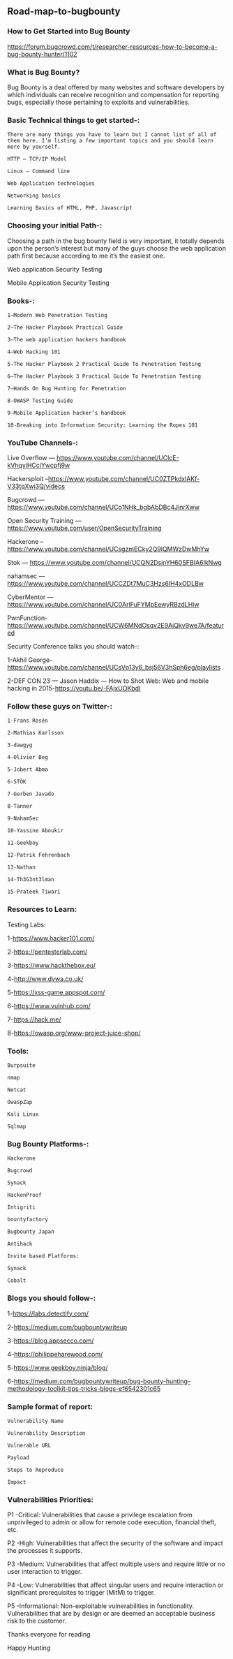 ## Road-map-to-bugbounty
### How to Get Started into Bug Bounty

https://forum.bugcrowd.com/t/researcher-resources-how-to-become-a-bug-bounty-hunter/1102

### What is Bug Bounty?

Bug Bounty is a deal offered by many websites and software developers by which individuals can receive recognition and compensation for reporting bugs, especially those pertaining to exploits and vulnerabilities.

### Basic Technical things to get started-:
```
There are many things you have to learn but I cannot list of all of them here. I’m listing a few important topics and you should learn more by yourself.

HTTP — TCP/IP Model

Linux — Command line

Web Application technologies 

Networking basics

Learning Basics of HTML, PHP, Javascript
```

### Choosing your initial Path-:

Choosing a path in the bug bounty field is very important, it totally depends upon the person’s interest but many of the guys choose the web application path first because according to me it’s the easiest one.

Web application Security Testing

Mobile Application Security Testing

### Books-:
```
1–Modern Web Penetration Testing

2–The Hacker Playbook Practical Guide

3–The web application hackers handbook

4–Web Hacking 101

5-The Hacker Playbook 2 Practical Guide To Penetration Testing

6–The Hacker Playbook 3 Practical Guide To Penetration Testing

7–Hands On Bug Hunting for Penetration

8-OWASP Testing Guide

9-Mobile Application hacker’s handbook

10-Breaking into Information Security: Learning the Ropes 101
```
### YouTube Channels-:

Live Overflow — https://www.youtube.com/channel/UClcE-kVhqyiHCcjYwcpfj9w

Hackersploit –https://www.youtube.com/channel/UC0ZTPkdxlAKf-V33tqXwi3Q/videos

Bugcrowd — https://www.youtube.com/channel/UCo1NHk_bgbAbDBc4JinrXww

Open Security Training — https://www.youtube.com/user/OpenSecurityTraining

Hackerone –https://www.youtube.com/channel/UCsgzmECky2Q9lQMWzDwMhYw

Stok — https://www.youtube.com/channel/UCQN2DsjnYH60SFBIA6IkNwg

nahamsec — https://www.youtube.com/channel/UCCZDt7MuC3Hzs6IH4xODLBw

CyberMentor — https://www.youtube.com/channel/UC0ArlFuFYMpEewyRBzdLHiw

PwnFunction-https://www.youtube.com/channel/UCW6MNdOsqv2E9AjQkv9we7A/featured

Security Conference talks you should watch-:

1-Akhil George-https://www.youtube.com/channel/UCsVp13y6_bsj56V3hSph6eg/playlists

2-DEF CON 23 — Jason Haddix — How to Shot Web: Web and mobile hacking in 2015-https://youtu.be/-FAjxUOKbdI

### Follow these guys on Twitter-:
```
1-Frans Rosén

2-Mathias Karlsson

3-dawgyg

4-Olivier Beg

5-Jobert Abma

6-STÖK

7-Gerben Javado

8-Tanner

9-NahamSec

10-Yassine Aboukir

11-Geekboy

12-Patrik Fehrenbach

13-Nathan

14-Th3G3nt3lman

15-Prateek Tiwari
```
### Resources to Learn:

Testing Labs:

1-https://www.hacker101.com/

2-https://pentesterlab.com/

3-https://www.hackthebox.eu/ 

4-http://www.dvwa.co.uk/

5-https://xss-game.appspot.com/

6-https://www.vulnhub.com/

7-https://hack.me/

8-https://owasp.org/www-project-juice-shop/

### Tools:
```
Burpsuite

nmap

Netcat

OwaspZap 

Kali Linux

Sqlmap
```
### Bug Bounty Platforms-:
```
Hackerone

Bugcrowd

Synack

HackenProof

Intigriti

bountyfactory

Bugbounty Japan

Antihack

Invite based Platforms:

Synack

Cobalt
```
### Blogs you should follow-:

1-https://labs.detectify.com/

2-https://medium.com/bugbountywriteup

3-https://blog.appsecco.com/

4-https://philippeharewood.com/

5-https://www.geekboy.ninja/blog/

6-https://medium.com/bugbountywriteup/bug-bounty-hunting-methodology-toolkit-tips-tricks-blogs-ef6542301c65

### Sample format of report:
```
Vulnerability Name

Vulnerability Description

Vulnerable URL

Payload

Steps to Reproduce

Impact
```
### Vulnerabilities Priorities:

P1 -Critical: Vulnerabilities that cause a privilege escalation from unprivileged to admin or allow for remote code execution, financial theft, etc.

P2 -High: Vulnerabilities that affect the security of the software and impact the processes it supports.

P3 -Medium: Vulnerabilities that affect multiple users and require little or no user interaction to trigger.

P4 -Low: Vulnerabilities that affect singular users and require interaction or significant prerequisites to trigger (MitM) to trigger.

P5 -Informational: Non-exploitable vulnerabilities in functionality. Vulnerabilities that are by design or are deemed an acceptable business risk to the customer.

Thanks everyone for reading

Happy Hunting
